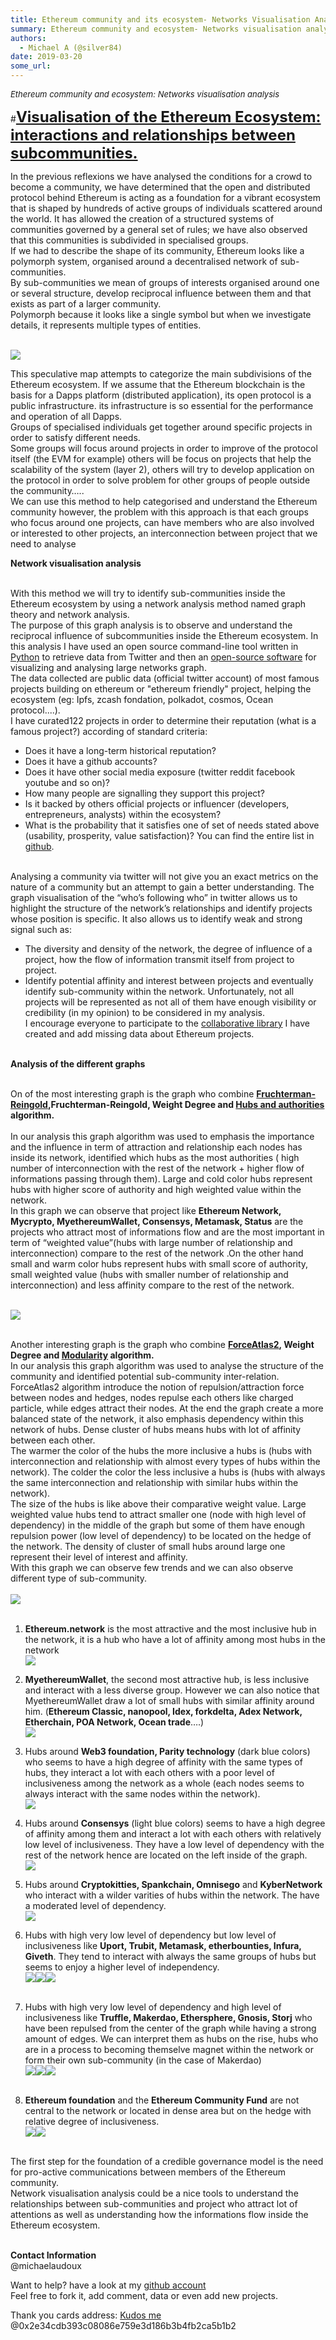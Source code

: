 ```yaml
---
title: Ethereum community and its ecosystem- Networks Visualisation Analysis
summary: Ethereum community and ecosystem- Networks visualisation analysisVisualisation of the Ethereum Ecosystem- interactions and relationships between subcommunities. In the previous reflexions we have analysed the conditions for a crowd to become a community, we have determined that the open and distributed protocol behind Ethereum is acting as a foundation for a vibrant ecosystem that is shaped by hundreds of active groups of individuals scattered around the world. It has allowed the creation of a s
authors:
  - Michael A (@silver84)
date: 2019-03-20
some_url: 
---
```


<FONT size="2pt">_Ethereum community and ecosystem: Networks visualisation analysis_</FONT>

#<FONT size="5pt">**<u>Visualisation of the Ethereum Ecosystem: interactions and relationships between subcommunities.</u>**</FONT>

In the previous reflexions we have analysed the conditions for a crowd to become a community, we have determined that the open and distributed protocol behind Ethereum is acting as a foundation for a vibrant ecosystem that is shaped by hundreds of active groups of individuals scattered around the world. It has allowed the creation of a structured systems of communities governed by a general set of rules; we have also observed that this communities is subdivided in specialised groups.<br/>
 If we had to describe the shape of its community, Ethereum looks like a polymorph system, organised around a decentralised network of sub-communities.<br/>
By sub-communities we mean of groups of interests organised around one or several structure, develop reciprocal influence between them and that exists as part of a larger community.<br/>
Polymorph because it looks like a single symbol but when we investigate details, it represents multiple types of entities.<br/><br/>

![](https://api.kauri.io:443/ipfs/QmbAWMp9mc4i7ThHsdMgZKHetoRMiavMsUby6dMyboEeYR)<br/>

This speculative map attempts to categorize the main subdivisions of the Ethereum ecosystem. If we assume that the Ethereum blockchain is the basis for a Dapps platform (distributed application), its open protocol is a public infrastructure. its infrastructure is so essential for the performance and operation of all Dapps.<br/>
Groups of specialised individuals get together around specific projects in order to satisfy different needs.<br/>
Some groups will focus around projects in order to improve of the protocol itself (the EVM for example) others will be focus on projects that help the scalability of the system (layer 2), others will try to develop application on the protocol in order to solve problem for other groups of people outside the community…..<br/>
We can use this method to help categorised and understand the Ethereum community however, the problem with this approach is that each groups who focus around one projects, can have members who are also involved or interested to other projects, an interconnection between project that we need to analyse<br/>

**Network visualisation analysis**<br/><br/>

With this method we will try to identify sub-communities inside the Ethereum ecosystem by using a network analysis method named graph theory and network analysis.<br/>
The purpose of this graph analysis is to observe and understand the reciprocal influence of subcommunities inside the Ethereum ecosystem. In this analysis I have used an open source command-line tool written in[ Python](https://github.com/jdevoo/twecoll/blob/master/README.md) to retrieve data from Twitter and then an [open-source software](https://gephi.org/users) for visualizing and analysing large networks graph.<br/> The data collected are public data (official twitter account) of most famous projects building on ethereum or "ethereum friendly" project, helping the ecosystem (eg: Ipfs, zcash fondation, polkadot, cosmos, Ocean protocol....). <br/>I have curated122 projects in order to determine their reputation (what is a famous project?) according of standard criteria:<br/>
- Does it have a long-term historical reputation?
- Does it have a github accounts?
- Does it have other social media exposure (twitter reddit facebook youtube and so on)?
- How many people are signalling they support this project?
- Is it backed by others official projects or influencer (developers, entrepreneurs, analysts) within the ecosystem?
- What is the probability that it satisfies one of set of needs stated above (usability, prosperity, value satisfaction)? You can find the entire list in [github](https://github.com/silver84/Ethereum-community-toolset/tree/master/src/raw_dat_and_gml_data).<br/><br/>

Analysing a community via twitter will not give you an exact metrics on the nature of a community but an attempt to gain a better understanding. The graph visualisation of the “who’s following who” in twitter allows us to highlight the structure of the network’s relationships and identify projects whose position is specific. It also allows us to identify weak and strong signal such as:<br/>
- The diversity and density of the network, the degree of influence of a project, how the flow of information transmit itself from project to project.<br/>
- Identify potential affinity and interest between projects and eventually identify sub-community within the network.
Unfortunately, not all projects will be represented as not all of them have enough visibility or credibility (in my opinion) to be considered in my analysis.<br/>
 I encourage everyone to participate to the [collaborative library](https://github.com/silver84/Ethereum-community-toolset/tree/master/src/raw_dat_and_gml_data) I have created and add missing data about Ethereum projects.<br/><br/>

**Analysis of the different graphs**<br/><br/>

On of the most interesting graph is the graph who combine **[Fruchterman-Reingold](https://github.com/gephi/gephi/wiki/Fruchterman-Reingold),Fruchterman-Reingold, Weight Degree and [Hubs and authorities](https://github.com/gephi/gephi/wiki/HITS) algorithm.**<br/><br/>
In our analysis this graph algorithm was used to emphasis the importance and the influence in term of attraction and relationship each nodes has inside its network, identified which hubs as the most authorities ( high number of interconnection with the rest of the network + higher flow of informations passing through them). Large and cold color hubs represent hubs with higher score of authority and high weighted value within the network.<br/>
In this graph we can observe that project like **Ethereum Network, Mycrypto, MyethereumWallet, Consensys, Metamask, Status** are the projects who attract most of informations flow and are the most important in term of “weighted value”(hubs with large number of relationship and interconnection) compare to the rest of the network .On the other hand small and warm color hubs represent hubs with small score of authority, small weighted value (hubs with smaller number of relationship and interconnection) and less affinity compare to the rest of the network.<br/><br/>

![](https://api.kauri.io:443/ipfs/QmYxgGkBNR1RKN6tCxBeL43LmUujPfcPSBXXbWhYm3JDmt)<br/><br/>

Another interesting graph is the  graph who combine **[ForceAtlas2](https://github.com/gephi/gephi/wiki/Force-Atlas-2), Weight Degree and [Modularity](https://github.com/gephi/gephi/wiki/Modularity) algorithm.**<br/> In our analysis this graph algorithm was used to analyse the structure of the community and identified potential sub-community inter-relation.<br/>
ForceAtlas2 algorithm introduce the notion of repulsion/attraction force between nodes and hedges, nodes repulse each others like charged particle, while edges attract their nodes. At the end the graph create a more balanced state of the network, it also emphasis dependency within this network of hubs. Dense cluster of hubs means hubs with lot of affinity between each other.<br/>
The warmer the color of the hubs the more inclusive a hubs is (hubs with interconnection and relationship with almost every types of hubs within the network). The colder the color the less inclusive a hubs is (hubs with always the same interconnection and relationship with similar hubs within the network).<br/>
The size of the hubs is like above their comparative weight value. Large weighted value hubs tend to attract smaller one (node with high level of dependency) in the middle of the graph but some of them have enough repulsion power (low level of dependency) to be located on the hedge of the network. The density of cluster of small hubs around large one represent their level of interest and affinity.<br/>
With this graph we can observe few trends and we can also observe different type of sub-community.<br/><br/>
![](https://api.kauri.io:443/ipfs/QmPbumhyqoyQZTXce1UAdw3dGS1qDKvuYBSQAMcdm8j8HU)<br/><br/>

1) **Ethereum.network** is the most attractive and the most inclusive hub in the network, it is a hub who have a lot of affinity among most hubs in the network<br/>
![](https://api.kauri.io:443/ipfs/QmTZnazb4XAnz1GM48igdgoUR3CXw1bdcCFWxhiRwZT8WB)

2) **MyethereumWallet**, the second most attractive hub, is less inclusive and interact with a less diverse group. However we can also notice that MyethereumWallet draw a lot of small hubs with similar affinity around him. (**Ethereum Classic, nanopool, Idex, forkdelta, Adex Network, Etherchain, POA Network, Ocean trade**….)<br/>
![](https://api.kauri.io:443/ipfs/QmbSMYsx7vqqwSPnaPViFLfg5wD6Lk5FWPgBhLE6xBShPi)

3) Hubs around **Web3 foundation, Parity technology** (dark blue colors) who seems to have a high degree of affinity with the same types of hubs, they interact a lot with each others with a poor level of inclusiveness among the network as a whole (each nodes seems to always interact with the same nodes within the network).<br/>
![](https://api.kauri.io:443/ipfs/QmRWtDuZBH2mnim1iBx14MXhWadGtAoQSNUvB2HhGEvi4P)

4) Hubs around **Consensys** (light blue colors) seems to have a high degree of affinity among them and interact a lot with each others with relatively low level of inclusiveness. They have a low level of dependency with the rest of the network hence are located on the left inside of the graph.<br/>
![](https://api.kauri.io:443/ipfs/QmYhPBFywo7Mk7tvXSo57PqdRjbLE48WGYj9dPsWn6o1FT)

5) Hubs around **Cryptokitties, Spankchain, Omnisego** and **KyberNetwork** who interact with a wilder varities of hubs within the network. The have a moderated level of dependency.<br/>
![](https://api.kauri.io:443/ipfs/QmQRuze8hzdu856iMD4Yc3SGCWob7jS1SaaqtkTrw1q4vN)

6) Hubs with high very low level of dependency but low level of inclusiveness like **Uport, Trubit, Metamask, etherbounties, Infura, Giveth**. They tend to interact with always the same groups of hubs but seems to enjoy a higher level of independency.<br/>
![](https://api.kauri.io:443/ipfs/QmTxpwnvbX6u4QXivEvQCmfkcwgKvr5azpEbg8zKJT1q7d)![](https://api.kauri.io:443/ipfs/QmTwAw6yiMWAc9Ejq6hPSaYaFEaFkKnrP6SUEjzF58wpNX)![](https://api.kauri.io:443/ipfs/QmUcZE5Qc4tyMMT6Mo8sx1HSZWS5q96e2zM5K97m6qif3A)<br/><br/>

7) Hubs with high very low level of dependency and high level of inclusiveness like **Truffle, Makerdao, Ethersphere, Gnosis, Storj** who have been repulsed from the center of the graph while having a strong amount of edges. We can interpret them as hubs on the rise, hubs who are in a process to becoming themselve magnet within the network or form their own sub-community (in the case of Makerdao)<br/>
![](https://api.kauri.io:443/ipfs/QmTAecR8vtFvs8iT9LbYcVnH2NrWHDHptK8gcTvoNBbND5)![](https://api.kauri.io:443/ipfs/QmXeKizMjQ73ArqCsgCvaxJrwCqTfZ7Hgfab6hv7eWVbsj)![](https://api.kauri.io:443/ipfs/Qmd4WcJy7tXGFLJxkUWKWXveY12VyGP59JfTqGTDKZkvLJ)<br/><br/>

8) **Ethereum foundation** and the **Ethereum Community Fund** are not central to the network or located in dense area but on the hedge with relative degree of inclusiveness.<br/>
![](https://api.kauri.io:443/ipfs/QmQSdpn7p1JBv47oGPCn3FQKjtAzTxmDunJidaKKQ82wj8)![](https://api.kauri.io:443/ipfs/QmeJUNYXwJbCUTskkucJCwkRkuJhSt5SReXttBRDSE8SNP)<br/><br/>

The first step for the foundation of a credible governance model is the need for pro-active communications between members of the Ethereum community.<br/>
Network visualisation analysis could be a nice tools to understand the relationships between sub-communities and project who attract lot of attentions as well as understanding how the informations flow inside the Ethereum ecosystem.<br/><br/>


**Contact Information**<br/>
@michaelaudoux

Want to help? have a look at my [github account](https://github.com/silver84/Ethereum-community-toolset)<br/>
Feel free to fork it, add comment, data or even add new projects.

Thank you cards address: [Kudos me](https://gitcoin.co/kudos/marketplace/) @0x2e34cdb393c08086e759e3d186b3b4fb2ca5b1b2


